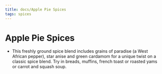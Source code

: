 ```yaml
---
title: docs/Apple Pie Spices
tags: spices
---
```


# Apple Pie Spices
- This freshly ground spice blend includes grains of paradise (a West African pepper), star anise and green cardamom for a unique twist on a classic spice blend. Try in breads, muffins, french toast or roasted yams or carrot and squash soup.